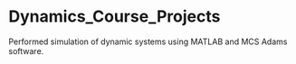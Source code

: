# Dynamics_Course_Projects <br />
Performed simulation of dynamic systems using MATLAB and MCS Adams software.
